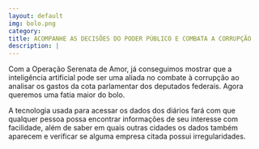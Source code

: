 ```yaml
---
layout: default
img: bolo.png
category: 
title: ACOMPANHE AS DECISÕES DO PODER PÚBLICO E COMBATA A CORRUPÇÃO
description: |
---
```


Com a Operação Serenata de Amor, já conseguimos mostrar que a inteligência artificial pode ser uma aliada no combate à corrupção ao analisar os gastos da cota parlamentar dos deputados federais. Agora queremos uma fatia maior do bolo.

A tecnologia usada para acessar os dados dos diários fará com que qualquer pessoa possa encontrar informações de seu interesse com facilidade, além de saber em quais outras cidades os dados também aparecem e verificar se alguma empresa citada possui irregularidades.

